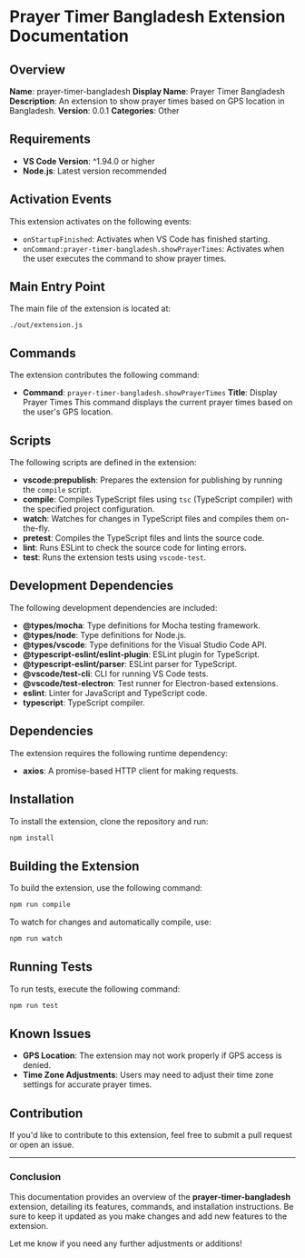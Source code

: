 # Prayer Timer Bangladesh Extension Documentation

## Overview

**Name**: prayer-timer-bangladesh
**Display Name**: Prayer Timer Bangladesh
**Description**: An extension to show prayer times based on GPS location in Bangladesh.
**Version**: 0.0.1
**Categories**: Other

## Requirements

- **VS Code Version**: ^1.94.0 or higher
- **Node.js**: Latest version recommended

## Activation Events

This extension activates on the following events:

- `onStartupFinished`: Activates when VS Code has finished starting.
- `onCommand:prayer-timer-bangladesh.showPrayerTimes`: Activates when the user executes the command to show prayer times.

## Main Entry Point

The main file of the extension is located at:
```
./out/extension.js
```

## Commands

The extension contributes the following command:

- **Command**: `prayer-timer-bangladesh.showPrayerTimes`
  **Title**: Display Prayer Times
  This command displays the current prayer times based on the user's GPS location.

## Scripts

The following scripts are defined in the extension:

- **vscode:prepublish**: Prepares the extension for publishing by running the `compile` script.
- **compile**: Compiles TypeScript files using `tsc` (TypeScript compiler) with the specified project configuration.
- **watch**: Watches for changes in TypeScript files and compiles them on-the-fly.
- **pretest**: Compiles the TypeScript files and lints the source code.
- **lint**: Runs ESLint to check the source code for linting errors.
- **test**: Runs the extension tests using `vscode-test`.

## Development Dependencies

The following development dependencies are included:

- **@types/mocha**: Type definitions for Mocha testing framework.
- **@types/node**: Type definitions for Node.js.
- **@types/vscode**: Type definitions for the Visual Studio Code API.
- **@typescript-eslint/eslint-plugin**: ESLint plugin for TypeScript.
- **@typescript-eslint/parser**: ESLint parser for TypeScript.
- **@vscode/test-cli**: CLI for running VS Code tests.
- **@vscode/test-electron**: Test runner for Electron-based extensions.
- **eslint**: Linter for JavaScript and TypeScript code.
- **typescript**: TypeScript compiler.

## Dependencies

The extension requires the following runtime dependency:

- **axios**: A promise-based HTTP client for making requests.

## Installation

To install the extension, clone the repository and run:

```bash
npm install
```

## Building the Extension

To build the extension, use the following command:

```bash
npm run compile
```

To watch for changes and automatically compile, use:

```bash
npm run watch
```

## Running Tests

To run tests, execute the following command:

```bash
npm run test
```

## Known Issues

- **GPS Location**: The extension may not work properly if GPS access is denied.
- **Time Zone Adjustments**: Users may need to adjust their time zone settings for accurate prayer times.

## Contribution

If you'd like to contribute to this extension, feel free to submit a pull request or open an issue.

---

### Conclusion

This documentation provides an overview of the **prayer-timer-bangladesh** extension, detailing its features, commands, and installation instructions. Be sure to keep it updated as you make changes and add new features to the extension.

Let me know if you need any further adjustments or additions!
